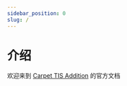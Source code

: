 ```yaml
---
sidebar_position: 0
slug: /
---
```


# 介绍

欢迎来到 [Carpet TIS Addition](https://github.com/TISUnion/Carpet-TIS-Addition) 的官方文档
